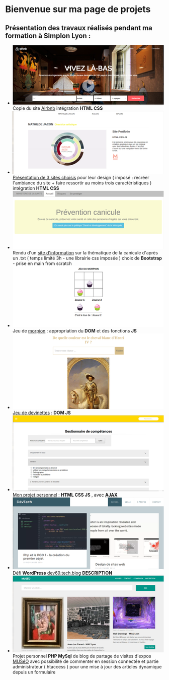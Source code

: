 # Bienvenue sur ma page de projets

## Présentation des travaux réalisés pendant ma formation à Simplon Lyon :
* ![Airbnb](/images/airbnb.png)
Copie du site [Airbnb](https://cjoly69.github.io/airbnb/index.html) intégration **HTML CSS**
* ![Design](/images/3sites.png)
[Présentation de 3 sites choisis](https://cjoly69.github.io/design/index.html) pour leur design ( imposé : recréer l'ambiance du site + faire ressortir au moins trois caractéristiques ) intégration **HTML CSS**
* ![Prevention](/images/prevention.png)
Rendu d'un [site d'information](https://cjoly69.github.io/MEP_canicule/index.html) sur la thématique de la canicule d'après un .txt ( temps limité 3h - une librairie css imposée ) choix de **Bootstrap** - prise en main from scratch
* ![Morpion](/images/morpion.png)
Jeu de [morpion](https://cjoly69.github.io/morpion/index.html) : appropriation du **DOM** et des fonctions **JS**
* ![Devinettes](/images/devinette.png)
[Jeu de devinettes](https://cjoly69.github.io/jeu-henri-4/h4.html) : **DOM JS**
* ![Projet math](/images/math.png)
[Mon projet personnel](https://cjoly69.github.io/pp/index.html) : **HTML CSS JS** , avec **[AJAX](http://cjoly.fr/projet_math_competences/)**
* ![Blog WP](/images/wp.png)
Défi **WordPress** [dev69.tech.blog](https://dev69.tech.blog/) [**DESCRIPTION**](https://cjoly69.github.io/defi_wp.html)
* ![Blog Muséo](/images/museo.png)
Projet personnel **PHP MySql** de blog de partage de visites d'expos [MUSéO](http://cjoly.fr/museo/) avec possibilité de commenter en session connectée et partie administrateur (.htaccess )  pour une mise à jour des articles dynamique depuis un formulaire
